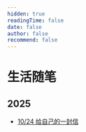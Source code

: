 ```yaml
---
hidden: true
readingTime: false
date: false
author: false
recommend: false
---
```

# 生活随笔

## 2025

- [10/24 给自己的一封信](./给自己的一封信.md)
